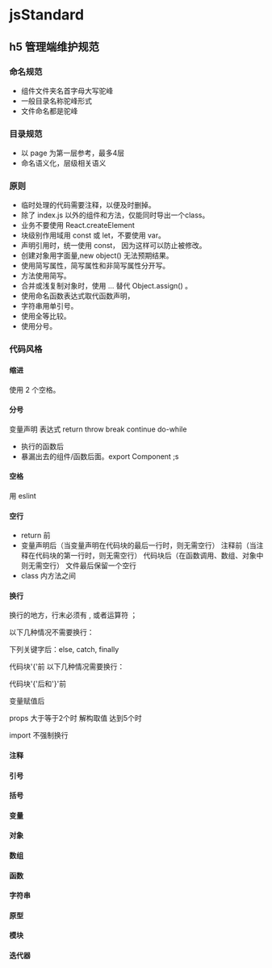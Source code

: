 # jsStandard
## h5 管理端维护规范
### 命名规范
- 组件文件夹名首字母大写驼峰
- 一般目录名称驼峰形式
- 文件命名都是驼峰

### 目录规范
- 以 page 为第一层参考，最多4层
- 命名语义化，层级相关语义

### 原则
- 临时处理的代码需要注释，以便及时删掉。
- 除了 index.js 以外的组件和方法，仅能同时导出一个class。
- 业务不要使用 React.createElement
- 块级别作用域用 const 或 let，不要使用 var。
- 声明引用时，统一使用 const， 因为这样可以防止被修改。
- 创建对象用字面量,new object() 无法预期结果。
- 使用简写属性，简写属性和非简写属性分开写。
- 方法使用简写。
- 合并或浅复制对象时，使用 ... 替代 Object.assign() 。
- 使用命名函数表达式取代函数声明，
- 字符串用单引号。
- 使用全等比较。
- 使用分号。

### 代码风格

#### 缩进
使用 2 个空格。

#### 分号
变量声明
表达式
return
throw
break
continue
do-while
- 执行的函数后
- 暴漏出去的组件/函数后面。export Component ;s

#### 空格
用 eslint

#### 空行
- return 前
- 变量声明后（当变量声明在代码块的最后一行时，则无需空行）
注释前（当注释在代码块的第一行时，则无需空行）
代码块后（在函数调用、数组、对象中则无需空行）
文件最后保留一个空行
- class 内方法之间

#### 换行
换行的地方，行末必须有 , 或者运算符 ；

以下几种情况不需要换行：

下列关键字后：else, catch, finally

代码块'{'前 以下几种情况需要换行：

代码块'{'后和'}'前

变量赋值后

props 大于等于2个时
解构取值 达到5个时

import 不强制换行

#### 注释

#### 引号

#### 括号

#### 变量

#### 对象

#### 数组

#### 函数

#### 字符串

#### 原型

#### 模块

#### 迭代器